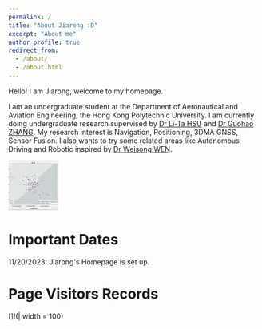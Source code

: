 ```yaml
---
permalink: /
title: "About Jiarong :D"
excerpt: "About me"
author_profile: true
redirect_from: 
  - /about/
  - /about.html
---
```



Hello! I am Jiarong, welcome to my homepage.

I am an undergraduate student at the Department of Aeronautical and Aviation Engineering, the Hong Kong Polytechnic University. I am currently doing undergraduate research supervised by [Dr Li-Ta HSU](https://www.polyu.edu.hk/aae/people/academic-staff/dr-hsu-li-ta/) and [Dr Guohao ZHANG](https://www.polyu.edu.hk/aae/people/academic-staff/dr-zhang-guohao/). My research interest is Navigation, Positioning, 3DMA GNSS, Sensor Fusion. I also wants to try some related areas like Autonomous Driving and Robotic inspired by [Dr Weisong WEN](https://www.polyu.edu.hk/aae/people/academic-staff/dr-wen-weisong/).


<img src="../images/gif1.gif" width="100" />

Important Dates
======
11/20/2023: Jiarong's Homepage is set up.

Page Visitors Records
======
[]!(<script type="text/javascript" id="clustrmaps" src="//clustrmaps.com/map_v2.js?d=ng3WPvSCmikdN1duWfsgFHJQG8UkcSzdTkdRcBeKM8Q&cl=ffffff&w=a"></script>| width = 100)
